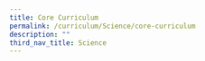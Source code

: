 ```yaml
---
title: Core Curriculum
permalink: /curriculum/Science/core-curriculum
description: ""
third_nav_title: Science
---
```


